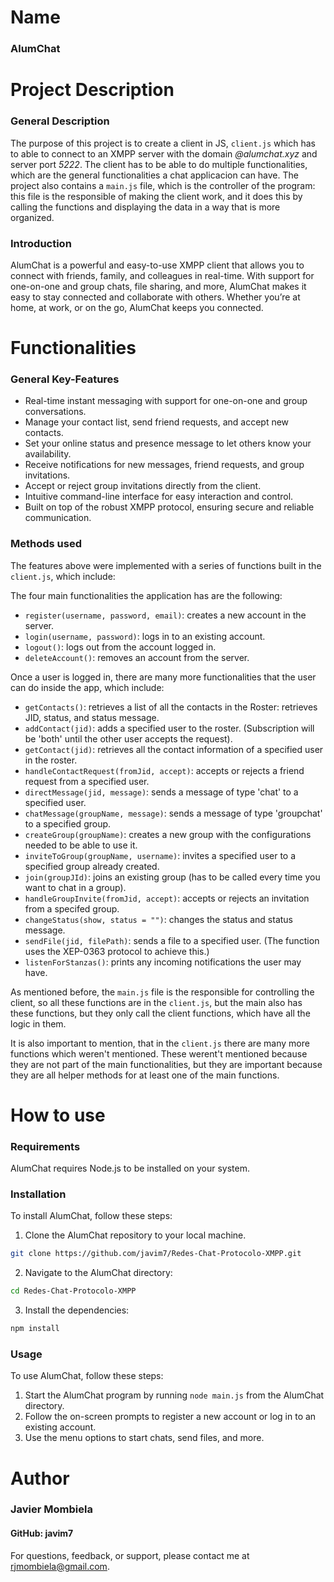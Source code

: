 # Name

### AlumChat

# Project Description

### General Description

The purpose of this project is to create a client in JS, `client.js` which has to able to connect to an XMPP server with the domain *@alumchat.xyz* and server port *5222*. The client has to be able to do multiple functionalities, which are the general functionalities a chat applicacion can have. The project also contains a `main.js` file, which is the controller of the program: this file is the responsible of making the client work, and it does this by calling the functions and displaying the data in a way that is more organized. 

### Introduction

AlumChat is a powerful and easy-to-use XMPP client that allows you to connect with friends, family, and colleagues in real-time. With support for one-on-one and group chats, file sharing, and more, AlumChat makes it easy to stay connected and collaborate with others. Whether you’re at home, at work, or on the go, AlumChat keeps you connected.

# Functionalities

### General Key-Features

- Real-time instant messaging with support for one-on-one and group conversations.
- Manage your contact list, send friend requests, and accept new contacts.
- Set your online status and presence message to let others know your availability.
- Receive notifications for new messages, friend requests, and group invitations.
- Accept or reject group invitations directly from the client.
- Intuitive command-line interface for easy interaction and control.
- Built on top of the robust XMPP protocol, ensuring secure and reliable communication.

### Methods used

The features above were implemented with a series of functions built in the `client.js`, which include:

The four main functionalities the application has are the following:
- `register(username, password, email)`: creates a new account in the server.
- `login(username, password)`: logs in to an existing account.
- `logout()`: logs out from the account logged in.
- `deleteAccount()`: removes an account from the server.

Once a user is logged in, there are many more functionalities that the user can do inside the app, which include:
- `getContacts()`: retrieves a list of all the contacts in the Roster: retrieves JID, status, and status message. 
- `addContact(jid)`: adds a specified user to the roster. (Subscription will be 'both' until the other user accepts the request).
- `getContact(jid)`: retrieves all the contact information of a specified user in the roster.
- `handleContactRequest(fromJid, accept)`: accepts or rejects a friend request from a specified user.
- `directMessage(jid, message)`: sends a message of type 'chat' to a specified user.
- `chatMessage(groupName, message)`: sends a message of type 'groupchat' to a specified group.
- `createGroup(groupName)`: creates a new group with the configurations needed to be able to use it.
- `inviteToGroup(groupName, username)`: invites a specified user to a specified group already created.
- `join(groupJId)`: joins an existing group (has to be called every time you want to chat in a group).
- `handleGroupInvite(fromJid, accept)`: accepts or rejects an invitation from a specifed group.
- `changeStatus(show, status = "")`: changes the status and status message.
- `sendFile(jid, filePath)`: sends a file to a specified user. (The function uses the XEP-0363 protocol to achieve this.)
- `listenForStanzas()`: prints any incoming notifications the user may have.

As mentioned before, the `main.js` file is the responsible for controlling the client, so all these functions are in the `client.js`, but the main also has these functions, but they only call the client functions, which have all the logic in them. 

It is also important to mention, that in the `client.js` there are many more functions which weren't mentioned. These werent't mentioned because they are not part of the main functionalities, but they are important because they are all helper methods for at least one of the main functions.

# How to use

### Requirements
AlumChat requires Node.js to be installed on your system.

### Installation
To install AlumChat, follow these steps:

1. Clone the AlumChat repository to your local machine.
```bash
git clone https://github.com/javim7/Redes-Chat-Protocolo-XMPP.git
```

2. Navigate to the AlumChat directory:
```bash
cd Redes-Chat-Protocolo-XMPP
```

3. Install the dependencies:
```bash
npm install
```

### Usage
To use AlumChat, follow these steps:

1. Start the AlumChat program by running `node main.js` from the AlumChat directory.
2. Follow the on-screen prompts to register a new account or log in to an existing account.
3. Use the menu options to start chats, send files, and more.

# Author

### Javier Mombiela
#### GitHub: javim7

For questions, feedback, or support, please contact me at [rjmombiela@gmail.com](mailto:rjmombiela@gmail.com).